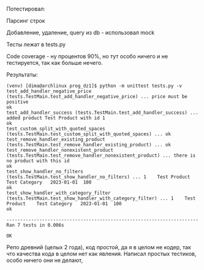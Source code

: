 Потестировал:

Парсинг строк

Добавление, удаление, query из db - использовал mock

Тесты лежат в tests.py

Code coverage - ну процентов 90%, но тут особо ничего и не тестируется, так как больше нечего.

Результаты:
```
(venv) [dima@archlinux prog_dz1]$ python -m unittest tests.py -v
test_add_handler_negative_price (tests.TestMain.test_add_handler_negative_price) ... price must be positive
ok
test_add_handler_success (tests.TestMain.test_add_handler_success) ... added product Test Product with id 1
ok
test_custom_split_with_quoted_spaces (tests.TestMain.test_custom_split_with_quoted_spaces) ... ok
test_remove_handler_existing_product (tests.TestMain.test_remove_handler_existing_product) ... ok
test_remove_handler_nonexistent_product (tests.TestMain.test_remove_handler_nonexistent_product) ... there is no product with this id
ok
test_show_handler_no_filters (tests.TestMain.test_show_handler_no_filters) ... 1	Test Product	Test Category	2023-01-01	100
ok
test_show_handler_with_category_filter (tests.TestMain.test_show_handler_with_category_filter) ... 1	Test Product	Test Category	2023-01-01	100
ok

----------------------------------------------------------------------
Ran 7 tests in 0.006s

OK
```
Репо древний (целых 2 года), код простой, да я в целом не кодер, так что качества кода в целом нет как явления. Написал простых тестиков, особо ничего они не делают, 